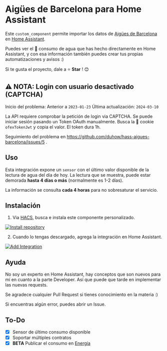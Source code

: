 # Aigües de Barcelona para Home Assistant

Este `custom_component` permite importar los datos de [Aigües de Barcelona](https://www.aiguesdebarcelona.cat/) en [Home Assistant](https://www.home-assistant.io/).

Puedes ver el 🚰 consumo de agua que has hecho directamente en Home Assistant, y con esa información también puedes crear tus propias automatizaciones y avisos :)

Si te gusta el proyecto, dale a ⭐ **Star** ! 😊

## :warning: NOTA: Login con usuario desactivado (CAPTCHA)

Inicio del problema: Anterior a `2023-01-23`
Última actualización: `2024-03-10`

La API requiere comprobar la petición de login via CAPTCHA.
Se puede iniciar sesión pasando un Token OAuth manualmente.
Busca la 🍪 cookie `ofexTokenJwt` y copia el valor.
El token dura 1h.

Seguimiento del problema en https://github.com/duhow/hass-aigues-barcelona/issues/5 .

## Uso

Esta integración expone un `sensor` con el último valor disponible de la lectura de agua del día de hoy.
La lectura que se muestra, puede estar demorada **hasta 4 días o más** (normalmente es 1-2 días).

La información se consulta **cada 4 horas** para no sobresaturar el servicio.

## Instalación

1. Via [HACS](https://hacs.xyz/), busca e instala este componente personalizado.

[![Install repository](https://my.home-assistant.io/badges/hacs_repository.svg)](https://my.home-assistant.io/redirect/hacs_repository/?owner=duhow&repository=hass-aigues-barcelona&category=integration)

2. Cuando lo tengas descargado, agrega la integración en Home Assistant.

[![Add Integration](https://my.home-assistant.io/badges/config_flow_start.svg)](https://my.home-assistant.io/redirect/config_flow_start?domain=aigues_barcelona)

## Ayuda

No soy un experto en Home Assistant, hay conceptos que son nuevos para mí en cuanto a la parte Developer. Así que puede que tarde en implementar las nuevas requests.

Se agradece cualquier Pull Request si tienes conocimiento en la materia :)

Si encuentras algún error, puedes abrir un Issue.

## To-Do

- [x] Sensor de último consumo disponible
- [x] Soportar múltiples contratos
- [x] **BETA** Publicar el consumo en [Energía](https://www.home-assistant.io/docs/energy/)
